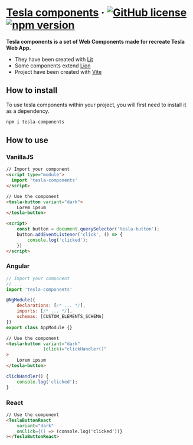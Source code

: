 # [Tesla components](https://github.com/riccardo-vettore/tesla-components) &middot; [![GitHub license](https://img.shields.io/badge/license-MIT-blue.svg)](https://github.com/riccardo-vettore/tesla-components/LICENSE) [![npm version](https://img.shields.io/npm/v/tesla-components)](https://www.npmjs.com/package/tesla-components)

**Tesla components is a set of Web Components made for recreate Tesla Web App.**

- They have been created with <a href="https://lit.dev">Lit</a>
- Some components extend <a href="https://lion-web.netlify.app">Lion</a>
- Project have been created with <a href="https://vitejs.dev">Vite</a>

## How to install
To use tesla components within your project, you will first need to install it as a dependency.
```bash
npm i tesla-components
```

## How to use
### VanillaJS
```html
// Import your component
<script type="module">
  import 'tesla-components'
</script>

// Use the component
<tesla-button variant="dark">
    Lorem ipsum
</tesla-button>

<script>
    const button = document.querySelector('tesla-button');
    button.addEventListener('click', () => {
        console.log('clicked');
    })
</script>
```

### Angular
```js
// Import your component
// ...
import 'tesla-components'

@NgModule({
    declarations: [/* ... */],
    imports: [/* ... */],
    schemas: [CUSTOM_ELEMENTS_SCHEMA]
})
export class AppModule {}
```
```html
// Use the component
<tesla-button variant="dark"
              (click)="clickHandler()"
>
    Lorem ipsum
</tesla-button>
```
```js
clickHandler() {
    console.log('clicked');
}
```

### React
```html
// Use the component
<TeslaButtonReact
    variant="dark"
    onClick={() => (console.log('clicked'))}
></TeslaButtonReact>
```
